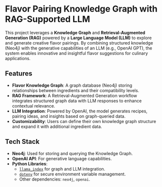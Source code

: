 # **Flavor Pairing Knowledge Graph with RAG-Supported LLM**

This project leverages a **Knowledge Graph** and **Retrieval-Augmented Generation (RAG)** powered by a **Large Language Model (LLM)** to explore and generate creative flavor pairings. By combining structured knowledge (Neo4j) with the generative capabilities of an LLM (e.g., OpenAI GPT), the system enables innovative and insightful flavor suggestions for culinary applications.

## **Features**
- **Flavor Knowledge Graph**: A graph database (Neo4j) storing relationships between ingredients and their compatibility levels.
- **RAG Framework**: A Retrieval-Augmented Generation workflow integrates structured graph data with LLM responses to enhance contextual relevance.
- **LLM Integration**: Powered by OpenAI, the model generates recipes, pairing ideas, and insights based on graph-queried data.
- **Customizability**: Users can define their own knowledge graph structure and expand it with additional ingredient data.

## **Tech Stack**
- **Neo4j**: Used for storing and querying the Knowledge Graph.
- **OpenAI API**: For generative language capabilities.
- **Python Libraries**:
  - [`llama_index`](https://github.com/jerryjliu/llama_index) for graph and LLM integration.
  - [`dotenv`](https://github.com/theskumar/python-dotenv) for secure environment variable management.
  - Other dependencies: `neo4j`, `openai`.
